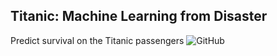  ## Titanic: Machine Learning from Disaster
Predict survival on the Titanic passengers
![GitHub](https://d1s0cxawdx09re.cloudfront.net/uploads/2015/04/09_titanic.jpg)
